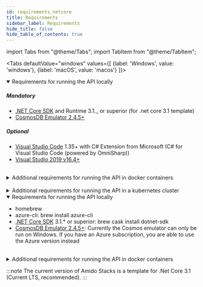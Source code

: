 ```yaml
---
id: requirements_netcore
title: Requirements
sidebar_label: Requirements
hide_title: false
hide_table_of_contents: true
---
```


import Tabs from "@theme/Tabs";
import TabItem from "@theme/TabItem";

<Tabs
defaultValue="windows"
values={[
{label: 'Windows', value: 'windows'},
{label: 'macOS', value: 'macos'}
]}>
<TabItem value="windows">
    <details open>
        <summary>Requirements for running the API locally</summary>
        <div>
            <h5>Mandatory</h5>
            <ul>
                <li><a href="https://dotnet.microsoft.com/download/dotnet-core/thank-you/sdk-3.1.403-windows-x64-installer">.NET Core SDK</a> and Runtime 3.1._ or superior (for .net core 3.1 template)</li>
                <li><a href="https://aka.ms/cosmosdb-emulator">CosmosDB Emulator 2.4.5+</a></li>
            </ul>
            <h5>Optional</h5>
            <ul>
                <li><a href="https://code.visualstudio.com/">Visual Studio Code</a> 1.35+ with C# Extension from Microsoft (C# for Visual Studio Code (powered by OmniSharp))</li>
                <li><a href="https://visualstudio.microsoft.com/thank-you-downloading-visual-studio/?sku=Community&rel=16">Visual Studio 2019 v16.4+</a></li>
            </ul>
        </div>
    </details>
    <br />
    <details>
        <summary>Additional requirements for running the API in docker containers</summary>
        <div>
            <h5>Mandatory</h5>
            <ul>
                <li><a href="https://desktop.docker.com/win/stable/Docker%20Desktop%20Installer.exe">Docker Desktop(for Windows)</a>: Version 2.1.0.1 (37199) or superior
                    <ul>
                        <li>Enable:
                            <ul>
                                <li>Kubernetes 1.14+</li>
                                <li>Linux container (Not windows containers)</li>
                            </ul>
                        </li>
                        <li>Docker Engine 19.03.1+ (provided with docker)</li>
                        <li>WSL (Windows Subsystem for Linux: recommended v1, v2 is still in preview and has not been tested) (provided with docker)
                            <ul>
                                <li>For running build, test and deployment scripts targeting Linux environment</li>
                            </ul>
                        </li>
                        <li>kubectl v1.14+ (provided with docker)
                            <ul>
                                <li>Also <a
                                        href="https://kubernetes.io/docs/tasks/tools/install-kubectl/#install-kubectl-on-windows">downloaded
                                        from k8s.io</a></li>
                            </ul>
                        </li>
                    </ul>
                </li>
            </ul>
        </div>
    </details>
    <br />
    <details>
        <summary>Additional requirements for running the API in a kubernetes cluster</summary>
        <div>
            <ul>
                <li>NGINX ingress controller
                    <ul>
                        <li>Install the ingress controller in you local cluster.</li>
                        <li>Make sure you follow the process for Bare Metal deployment described <a href="https://kubernetes.github.io/ingress-nginx/deploy/">here</a>.</li>
                    </ul>
                </li>
            </ul>
        </div>
    </details>
</TabItem>
<TabItem value="macos">
    <details open>
        <summary>Requirements for running the API locally</summary>
        <div>
            <ul>
                <li>homebrew</li>
                <li>azure-cli: brew install azure-cli</li>
                <li><a href="https://dotnet.microsoft.com/download/dotnet-core/thank-you/sdk-3.1.403-macos-x64-installer">.NET Core SDK</a> 3.1.* or superior: brew cask install dotnet-sdk</li>
                <li>
                    <a href="https://aka.ms/cosmosdb-emulator">CosmosDB Emulator 2.4.5+</a>: Currently the Cosmos emulator can only be run on Windows. If you have an Azure subscription, you are able to use the Azure version instead
                </li>
            </ul>
        </div>
    </details>
    <br />
    <details>
        <summary>Additional requirements for running the API in docker containers</summary>
        <div>
            <ul>
                <li><a href="https://desktop.docker.com/mac/stable/Docker.dmg">Docker Desktop for Mac</a></li>
                <li>kubectl: docker run --name kubectl bitnami/kubectl:latest</li>
            </ul>
        </div>
    </details>
</TabItem>
</Tabs>

:::note
The current version of Amido Stacks is a template for .Net Core 3.1 (Current LTS, recommended).
:::
